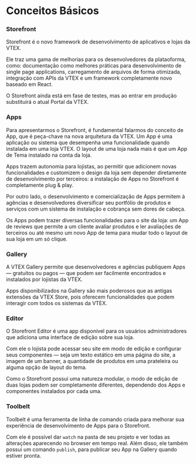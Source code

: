 # Conceitos Básicos

### Storefront

Storefront é o novo framework de desenvolvimento de aplicativos e lojas da VTEX.

Ele traz uma gama de melhorias para os desenvolvedores da plataoforma, como: documentação como melhores práticas para desenvolvimento de single page applications, carregamento de arquivos de forma otimizada, integração com APIs da VTEX e um framework completamente novo baseado em React.

O Storefront ainda está em fase de testes, mas ao entrar em produção substituirá o atual Portal da VTEX.

### Apps

Para apresentarmos o Storefront, é fundamental falarmos do conceito de App, que é peça-chave na nova arquitetura da VTEX. Um App é uma aplicação ou sistema que desempenha uma funcionalidade quando instalada em uma loja VTEX. O layout de uma loja nada mais é que um App de Tema instalado na conta da loja.

Apps trazem autonomia para lojistas, ao permitir que adicionem novas funcionalidades e customizem o design da loja sem depender diretamente de desenvolvimento por terceiros: a instalação de Apps no Storefront é completamente plug & play.

Por outro lado, o desenvolvimento e comercialização de Apps permitem à agências e desenvolvedores diversificar seu portfólio de produtos e serviços com um sistema de instalação e cobrança sem dores de cabeça.

Os Apps podem trazer diversas funcionalidades para o site da loja: um App de reviews que permite a um cliente avaliar produtos e ler avaliações de terceiros ou até mesmo um novo App de tema para mudar todo o layout de sua loja em um só clique.

### Gallery

A VTEX Gallery permite que desenvolvedores e agências publiquem Apps — gratuitos ou pagos — que podem ser facilmente encontrados e instalados por lojistas da VTEX.

Apps disponibilizados na Gallery são mais poderosos que as antigas extensões da VTEX Store, pois oferecem funcionalidades que podem interagir com todos os sistemas da VTEX.

### Editor

O Storefront Editor é uma app disponível para os usuários administradores que adiciona uma interface de edição sobre sua loja.

Com ele o lojista pode acessar seu site em modo de edição e configurar seus componentes — seja um texto estático em uma página do site, a imagem de um banner, a quantidade de produtos em uma prateleira ou alguma opção de layout do tema.

Como o Storefront possui uma natureza modular, o modo de edição de duas lojas podem ser completamente diferentes, dependendo dos Apps e componentes instalados por cada uma.

### Toolbelt

Toolbelt é uma ferramenta de linha de comando criada para melhorar sua experiência de desenvolvimento de Apps para o Storefront.

Com ele é possível dar `watch` na pasta de seu projeto e ver todas as alterações aparecendo no browser em tempo real. Além disso, ele também possui um comando `publish`, para publicar seu App na Gallery quando estiver pronta.
